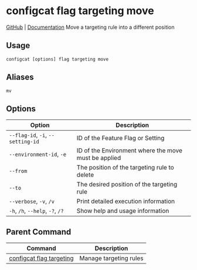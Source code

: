 # configcat flag targeting move
[GitHub](https://github.com/configcat/cli) | [Documentation](https://configcat.com/docs/advanced/cli)
Move a targeting rule into a different position
## Usage
```
configcat [options] flag targeting move
```
## Aliases
`mv`
## Options
| Option | Description |
| ------ | ----------- |
| `--flag-id`, `-i`, `--setting-id` | ID of the Feature Flag or Setting |
| `--environment-id`, `-e` | ID of the Environment where the move must be applied |
| `--from` | The position of the targeting rule to delete |
| `--to` | The desired position of the targeting rule |
| `--verbose`, `-v`, `/v` | Print detailed execution information |
| `-h`, `/h`, `--help`, `-?`, `/?` | Show help and usage information |
## Parent Command
| Command | Description |
| ------ | ----------- |
| [configcat flag targeting](configcat-flag-targeting.md) | Manage targeting rules |
